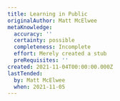 ```yaml
---
title: Learning in Public
originalAuthor: Matt McElwee
metaKnowledge:
  accuracy: ''
  certainty: possible
  completeness: Incomplete
  effort: Merely created a stub
  preRequisites: ''
created: 2021-11-04T00:00:00.000Z
lastTended:
  by: Matt McElwee
  when: 2021-11-05
---
```

